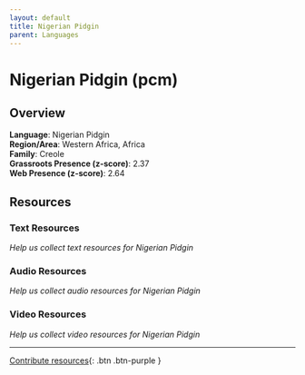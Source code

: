 ```yaml
---
layout: default
title: Nigerian Pidgin
parent: Languages
---
```


# Nigerian Pidgin (pcm)

## Overview

**Language**: Nigerian Pidgin  
**Region/Area**: Western Africa, Africa  
**Family**: Creole  
**Grassroots Presence (z-score)**: 2.37  
**Web Presence (z-score)**: 2.64  

## Resources

### Text Resources
*Help us collect text resources for Nigerian Pidgin*

### Audio Resources
*Help us collect audio resources for Nigerian Pidgin*

### Video Resources
*Help us collect video resources for Nigerian Pidgin*

---

[Contribute resources](https://forms.office.com/e/1SfLJx3u1r){: .btn .btn-purple }
